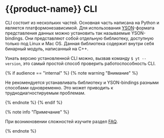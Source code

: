 # {{product-name}} CLI

CLI состоит из нескольких частей. Основная часть написана на Python и является платформонезависимой.
Для использования [YSON](../../../user-guide/storage/yson.md)-формата представления данных можно установить так называемые YSON-bindings. Они представляют собой отдельную библиотеку, доступную только под Linux и Mac OS. Данная библиотека содержит внутри себя бинарный модуль, написанный на C++.

Узнать версию установленной CLI можно, вызвав команду `$ yt --version`, это самый простой способ проверить работоспособность CLI.

{% if audience == "internal" %}
{% note warning "Внимание" %}

Не рекомендуется устанавливать библиотеку и YSON-bindings разными способами одновременно.
Это может приводить к труднодиагностируемым проблемам.

{% endnote %}
{% endif %}

{% note info "Примечание" %}

При возникновении сложностей изучите раздел [FAQ](../../../faq/faq.md).

{% endnote %}
